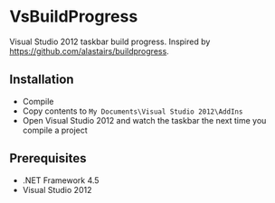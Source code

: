 # VsBuildProgress

Visual Studio 2012 taskbar build progress. Inspired by  https://github.com/alastairs/buildprogress.

## Installation

- Compile
- Copy contents to ``` My Documents\Visual Studio 2012\AddIns ```
- Open Visual Studio 2012 and watch the taskbar the next time you compile a project

## Prerequisites

- .NET Framework 4.5
- Visual Studio 2012
